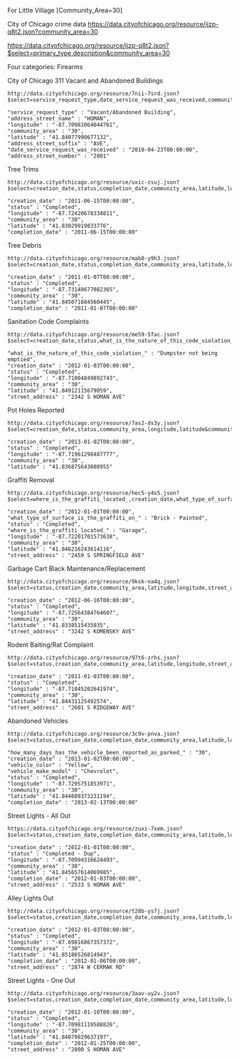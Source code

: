 For Little Village [Community_Area=30]

City of Chicago crime data
  https://data.cityofchicago.org/resource/ijzp-q8t2.json?community_area=30

  https://data.cityofchicago.org/resource/ijzp-q8t2.json?$select=primary_type,description&community_area=30
  
  Four categories:
    Firearms
    

City of Chicago 311
  Vacant and Abandoned Buildings
  
    http://data.cityofchicago.org/resource/7nii-7srd.json?$select=service_request_type,date_service_request_was_received,community_area,latitude,longitude,address_street_name,address_street_suffix,address_street_number&community_area=30
   
    "service_request_type" : "Vacant/Abandoned Building",
    "address_street_name" : "HOMAN",
    "longitude" : "-87.70981064044761",
    "community_area" : "30",
    "latitude" : "41.84077990677132",
    "address_street_suffix" : "AVE",
    "date_service_request_was_received" : "2010-04-23T00:00:00",
    "address_street_number" : "2801"
    
        
  Tree Trims
    
    http://data.cityofchicago.org/resource/uxic-zsuj.json?$select=creation_date,status,completion_date,community_area,latitude,longitude&community_area=30
    
    "creation_date" : "2011-06-15T00:00:00",
    "status" : "Completed",
    "longitude" : "-87.72420678334811",
    "community_area" : "30",
    "latitude" : "41.83029919833776",
    "completion_date" : "2011-06-15T00:00:00"
  
  Tree Debris
  
    http://data.cityofchicago.org/resource/mab8-y9h3.json?$select=creation_date,status,completion_date,community_area,latitude,longitude&community_area=30

    "creation_date" : "2011-01-07T00:00:00",
    "status" : "Completed",
    "longitude" : "-87.73140677082365",
    "community_area" : "30",
    "latitude" : "41.845071684560445",
    "completion_date" : "2011-01-07T00:00:00"

  Sanitation Code Complaints
  
    http://data.cityofchicago.org/resource/me59-5fac.json?$select=creation_date,status,what_is_the_nature_of_this_code_violation_,community_area,longitude,latitude,street_address&community_area=30
  
    "what_is_the_nature_of_this_code_violation_" : "Dumpster not being emptied",
    "creation_date" : "2012-01-03T00:00:00",
    "status" : "Completed",
    "longitude" : "-87.71004849892743",
    "community_area" : "30",
    "latitude" : "41.84912115679059",
    "street_address" : "2342 S HOMAN AVE"
  
  Pot Holes Reported
  
    http://data.cityofchicago.org/resource/7as2-ds3y.json?$select=creation_date,status,community_area,longitude,latitude&community_area=30

    "creation_date" : "2013-01-02T00:00:00",
    "status" : "Completed",
    "longitude" : "-87.71961298487777",
    "community_area" : "30",
    "latitude" : "41.836875643608955"
  
  Graffiti Removal
  
    http://data.cityofchicago.org/resource/hec5-y4x5.json?$select=where_is_the_graffiti_located_,creation_date,what_type_of_surface_is_the_graffiti_on_,status,community_area,longitude,latitude,street_address&community_area=30

    "creation_date" : "2012-01-01T00:00:00",
    "what_type_of_surface_is_the_graffiti_on_" : "Brick - Painted",
    "status" : "Completed",
    "where_is_the_graffiti_located_" : "Garage",
    "longitude" : "-87.72201701573638",
    "community_area" : "30",
    "latitude" : "41.846216243614116",
    "street_address" : "2459 S SPRINGFIELD AVE"
  
  Garbage Cart Black Maintenance/Replacement
  
    http://data.cityofchicago.org/resource/9ksk-na4q.json?$select=status,creation_date,community_area,latitude,longitude,street_address&community_area=30
    
    "creation_date" : "2012-06-16T00:00:00",
    "status" : "Completed",
    "longitude" : "-87.72564384764607",
    "community_area" : "30",
    "latitude" : "41.8338515435035",
    "street_address" : "3242 S KOMENSKY AVE"
  
  Rodent Baiting/Rat Complaint
  
    http://data.cityofchicago.org/resource/97t6-zrhs.json?$select=status,creation_date,community_area,latitude,longitude,street_address&community_area=30
    
    "creation_date" : "2011-01-03T00:00:00",
    "status" : "Completed",
    "longitude" : "-87.71845202641974",
    "community_area" : "30",
    "latitude" : "41.84431125492574",
    "street_address" : "2601 S RIDGEWAY AVE"
  
  Abandoned Vehicles
  
    http://data.cityofchicago.org/resource/3c9v-pnva.json?$select=status,creation_date,completion_date,community_area,latitude,longitude,vehicle_make_model,vehicle_color,how_many_days_has_the_vehicle_been_reported_as_parked_&community_area=30
    
    "how_many_days_has_the_vehicle_been_reported_as_parked_" : "30",
    "creation_date" : "2013-01-02T00:00:00",
    "vehicle_color" : "Yellow",
    "vehicle_make_model" : "Chevrolet",
    "status" : "Completed",
    "longitude" : "-87.7295751853971",
    "community_area" : "30",
    "latitude" : "41.844609373231194",
    "completion_date" : "2013-02-13T00:00:00"
  
  Street Lights - All Out
  
    https://data.cityofchicago.org/resource/zuxi-7xem.json?$select=status,creation_date,completion_date,community_area,latitude,longitude,street_address&community_area=30
  
    "creation_date" : "2012-01-01T00:00:00",
    "status" : "Completed - Dup",
    "longitude" : "-87.70994316624493",
    "community_area" : "30",
    "latitude" : "41.845657614069985",
    "completion_date" : "2012-01-03T00:00:00",
    "street_address" : "2533 S HOMAN AVE"
  
  Alley Lights Out
  
    http://data.cityofchicago.org/resource/t28b-ys7j.json?$select=status,creation_date,completion_date,community_area,latitude,longitude,street_address&community_area=30

    "creation_date" : "2012-01-03T00:00:00",
    "status" : "Completed",
    "longitude" : "-87.69816867357372",
    "community_area" : "30",
    "latitude" : "41.85186526814943",
    "completion_date" : "2012-01-06T00:00:00",
    "street_address" : "2874 W CERMAK RD"
  
  Street Lights - One Out

    http://data.cityofchicago.org/resource/3aav-uy2v.json?$select=status,creation_date,completion_date,community_area,latitude,longitude,street_address&community_area=30
    
    "creation_date" : "2012-01-10T00:00:00",
    "status" : "Completed",
    "longitude" : "-87.70981119588826",
    "community_area" : "30",
    "latitude" : "41.84079829637197",
    "completion_date" : "2012-01-25T00:00:00",
    "street_address" : "2800 S HOMAN AVE"


